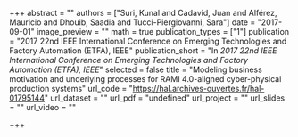 +++
abstract = ""
authors = ["Suri, Kunal and Cadavid, Juan and Alférez, Mauricio and Dhouib, Saadia and Tucci-Piergiovanni, Sara"]
date = "2017-09-01"
image_preview = ""
math = true
publication_types = ["1"]
publication = "2017 22nd IEEE International Conference on Emerging Technologies and Factory Automation (ETFA), IEEE"
publication_short = "In *2017 22nd IEEE International Conference on Emerging Technologies and Factory Automation (ETFA), IEEE*"
selected = false
title = "Modeling business motivation and underlying processes for RAMI 4.0-aligned cyber-physical production systems"
url_code = "https://hal.archives-ouvertes.fr/hal-01795144"
url_dataset = ""
url_pdf = "undefined"
url_project = ""
url_slides = ""
url_video = ""

+++
